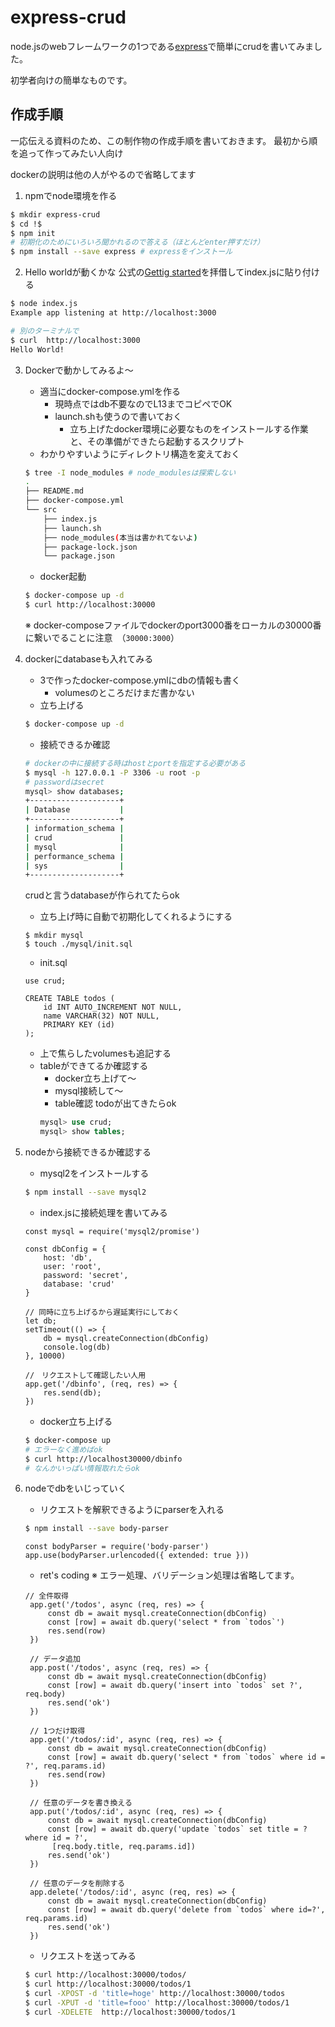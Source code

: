 # express-crud
node.jsのwebフレームワークの1つである[express](https://expressjs.com/)で簡単にcrudを書いてみました。

初学者向けの簡単なものです。

## 作成手順
一応伝える資料のため、この制作物の作成手順を書いておきます。
最初から順を追って作ってみたい人向け

dockerの説明は他の人がやるので省略してます

1. npmでnode環境を作る
```bash
$ mkdir express-crud
$ cd !$
$ npm init
# 初期化のためにいろいろ聞かれるので答える（ほとんどenter押すだけ）
$ npm install --save express # expressをインストール
```

2. Hello worldが動くかな
公式の[Gettig started](https://expressjs.com/en/starter/hello-world.html)を拝借してindex.jsに貼り付ける

```bash
$ node index.js
Example app listening at http://localhost:3000
```
```bash
# 別のターミナルで
$ curl  http://localhost:3000
Hello World!
```

3. Dockerで動かしてみるよ〜
    - 適当にdocker-compose.ymlを作る
        - 現時点ではdb不要なのでL13までコピペでOK
        - launch.shも使うので書いておく
            - 立ち上げたdocker環境に必要なものをインストールする作業と、その準備ができたら起動するスクリプト
    - わかりやすいようにディレクトリ構造を変えておく
    ```bash
    $ tree -I node_modules # node_modulesは探索しない
    .
    ├── README.md
    ├── docker-compose.yml
    └── src
        ├── index.js
        ├── launch.sh
        ├── node_modules(本当は書かれてないよ)
        ├── package-lock.json
        └── package.json
    ```
    - docker起動
    ```bash
    $ docker-compose up -d
    $ curl http://localhost:30000
    ```
    ※ docker-composeファイルでdockerのport3000番をローカルの30000番に繋いでることに注意　（`30000:3000`）
    
4. dockerにdatabaseも入れてみる
    - 3で作ったdocker-compose.ymlにdbの情報も書く
        - volumesのところだけまだ書かない
    - 立ち上げる
    ```bash
    $ docker-compose up -d
    ```
    - 接続できるか確認
    ```bash
    # dockerの中に接続する時はhostとportを指定する必要がある
    $ mysql -h 127.0.0.1 -P 3306 -u root -p
    # passwordはsecret
    mysql> show databases;
    +--------------------+
    | Database           |
    +--------------------+
    | information_schema |
    | crud               |
    | mysql              |
    | performance_schema |
    | sys                |
    +--------------------+
    ```
    crudと言うdatabaseが作られてたらok
    
    - 立ち上げ時に自動で初期化してくれるようにする
    ```bash=
    $ mkdir mysql
    $ touch ./mysql/init.sql
    ```
    - init.sql
    ```sql:init.sql=
    use crud;

    CREATE TABLE todos (
        id INT AUTO_INCREMENT NOT NULL, 
        name VARCHAR(32) NOT NULL,
        PRIMARY KEY (id)
    );
    ```
    - 上で焦らしたvolumesも追記する
    - tableができてるか確認する
        - docker立ち上げて〜
        - mysql接続して〜
        - table確認
        todoが出てきたらok
        ```sql
        mysql> use crud;
        mysql> show tables;
        ```
    
5. nodeから接続できるか確認する
    - mysql2をインストールする
    ```bash
    $ npm install --save mysql2
    ```
    - index.jsに接続処理を書いてみる
    ```javascript=4
    const mysql = require('mysql2/promise')

    const dbConfig = {
        host: 'db',
        user: 'root',
        password: 'secret',
        database: 'crud'
    }

    // 同時に立ち上げるから遅延実行にしておく
    let db;
    setTimeout(() => {
        db = mysql.createConnection(dbConfig)
        console.log(db)
    }, 10000)
    
    //　リクエストして確認したい人用
    app.get('/dbinfo', (req, res) => {
        res.send(db);
    })
    ```
    - docker立ち上げる
    ```bash
    $ docker-compose up
    # エラーなく進めばok
    $ curl http://localhost30000/dbinfo
    # なんかいっぱい情報取れたらok
    ```
6. nodeでdbをいじっていく
   - リクエストを解釈できるようにparserを入れる
   ```bash
   $ npm install --save body-parser
   ```
   ```javascript=5
   const bodyParser = require('body-parser')
   app.use(bodyParser.urlencoded({ extended: true }))
   ```
   - ret's coding
   ※ エラー処理、バリデーション処理は省略してます。
   ```javascript=21
   // 全件取得
    app.get('/todos', async (req, res) => {
        const db = await mysql.createConnection(dbConfig)
        const [row] = await db.query('select * from `todos`')
        res.send(row)
    })

    // データ追加
    app.post('/todos', async (req, res) => {
        const db = await mysql.createConnection(dbConfig)
        const [row] = await db.query('insert into `todos` set ?', req.body)
        res.send('ok')
    })

    // 1つだけ取得
    app.get('/todos/:id', async (req, res) => {
        const db = await mysql.createConnection(dbConfig)
        const [row] = await db.query('select * from `todos` where id = ?', req.params.id)
        res.send(row)
    })

    // 任意のデータを書き換える
    app.put('/todos/:id', async (req, res) => {
        const db = await mysql.createConnection(dbConfig)
        const [row] = await db.query('update `todos` set title = ? where id = ?',
         [req.body.title, req.params.id])
        res.send('ok')
    })

    // 任意のデータを削除する
    app.delete('/todos/:id', async (req, res) => {
        const db = await mysql.createConnection(dbConfig)
        const [row] = await db.query('delete from `todos` where id=?', req.params.id)
        res.send('ok')
    })
   ```
   - リクエストを送ってみる
   ```bash
   $ curl http://localhost:30000/todos/
   $ curl http://localhost:30000/todos/1
   $ curl -XPOST -d 'title=hoge' http://localhost:30000/todos
   $ curl -XPUT -d 'title=fooo' http://localhost:30000/todos/1
   $ curl -XDELETE  http://localhost:30000/todos/1
   ```